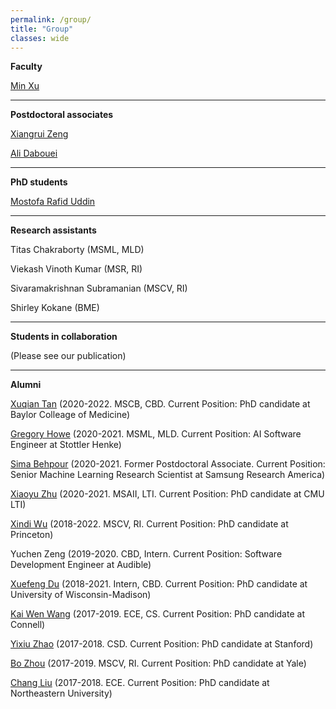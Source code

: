 ```yaml
---
permalink: /group/
title: "Group"
classes: wide
---
```


**Faculty**

[Min Xu](https://xulabs.github.io/min-xu)

---

**Postdoctoral associates**

[Xiangrui Zeng](https://scholar.google.com/citations?user=8gQLySoAAAAJ&view_op=list_works&sortby=pubdate)

[Ali Dabouei](https://alldbi.github.io)

---

**PhD students**

[Mostofa Rafid Uddin](https://duranrafid.github.io)

---

**Research assistants**

Titas Chakraborty (MSML, MLD)

Viekash Vinoth Kumar (MSR, RI)

Sivaramakrishnan Subramanian (MSCV, RI)

Shirley Kokane (BME)

---

**Students in collaboration**

(Please see our publication)

---

**Alumni**

[Xuqian Tan](https://www.linkedin.com/in/xuqian-tan-554a62119/) (2020-2022. MSCB, CBD. Current Position: PhD candidate at Baylor Colleage of Medicine)

[Gregory Howe](https://www.linkedin.com/in/gregory-howe-189506178) (2020-2021. MSML, MLD. Current Position: AI Software Engineer at Stottler Henke)

[Sima Behpour](https://www.linkedin.com/in/sima-behpour-95037713b) (2020-2021. Former Postdoctoral Associate. Current Position: Senior Machine Learning Research Scientist at Samsung Research America)

[Xiaoyu Zhu](https://www.linkedin.com/in/xiaoyuzhu3/) (2020-2021. MSAII, LTI. Current Position: PhD candidate at CMU LTI)

[Xindi Wu](https://www.linkedin.com/in/xindi-cindy-wu-3ba243111) (2018-2022. MSCV, RI. Current Position: PhD candidate at Princeton)

Yuchen Zeng (2019-2020. CBD, Intern. Current Position: Software Development Engineer at Audible)

[Xuefeng Du](https://www.linkedin.com/in/xuefeng-du-094723192) (2018-2021. Intern, CBD. Current Position: PhD candidate at University of Wisconsin-Madison)

[Kai Wen Wang](https://kaiwenw.github.io/) (2017-2019. ECE, CS. Current Position: PhD candidate at Connell)

[Yixiu Zhao](https://www.linkedin.com/in/yixiu-zhao-a00498128/) (2017-2018. CSD. Current Position: PhD candidate at Stanford)

[Bo Zhou](https://www.linkedin.com/in/bo-zhou-514177ab/) (2017-2019. MSCV, RI. Current Position: PhD candidate at Yale)  

[Chang Liu](https://sites.google.com/view/cliu5/home/) (2017-2018. ECE. Current Position: PhD candidate at Northeastern University)

